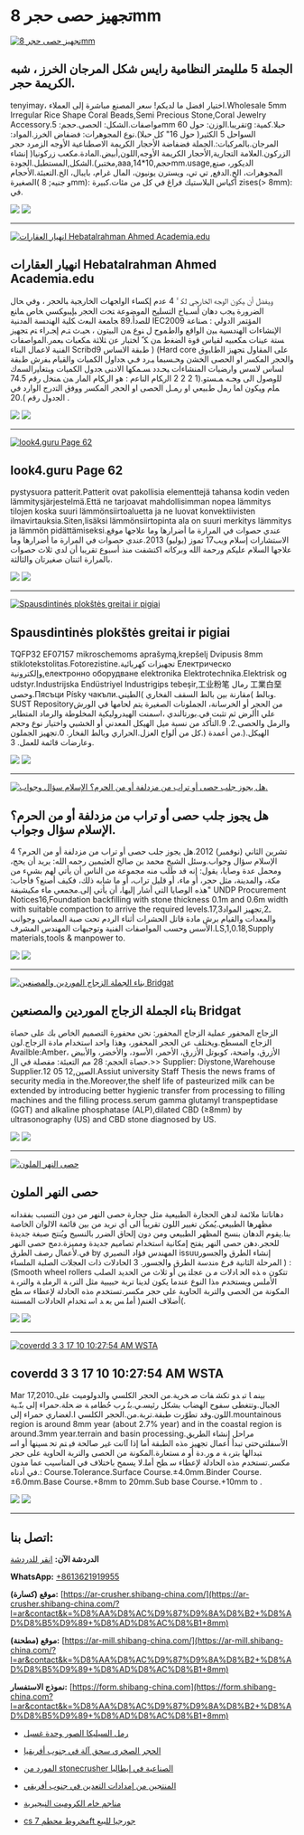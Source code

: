 # تجهيز حصى حجر 8mm

<a href="https://swt.shibang-china.com/?l=ar&img&k=%D8%AA%D8%AC%D9%87%D9%8A%D8%B2+%D8%AD%D8%B5%D9%89+%D8%AD%D8%AC%D8%B1+8mm" target="_blank">![تجهيز حصى حجر 8mm](http://static.shibang-china.com/all-800x300/1466.jpg)</a>

## الجملة 5 ملليمتر النظامية رايس شكل المرجان الخرز ، شبه الكريمة حجر.
tenyimay، اختيار افضل ما لديكم! سعر المصنع مباشرة إلى العملاء.Wholesale 5mm Irregular Rice Shape Coral Beads,Semi Precious Stone,Coral Jewelry Accessory.مواصفات.الشكل: الحصى.حجم: 5mm تقريبا.الوزن: حول 60g حبلا.كمية: السواحل 5 الكثير( حول 16&quot; كل حبلا).نوع المجوهرات: فضفاض الخرز.المواد: المرجان.بالمركبات:.الجملة فضفاضة الأحجار الكريمة الاصطناعية الأوجه الزمرد حجر الزركون.العلامة التجارية,الأحجار الكريمة الأوجه,اللون,أبيض.المادة.مكعب زركونيا( إنشاء مختبر).الشكل,المستطيل.الجودة,aaa,حجم,10*14mm.usage,الديكور، صنع المجوهرات، الخ.الدفع, تي تي، ويسترن يونيون، المال غرام، بايبال، الخ.التعبئة.الأحجام الصغيرة( و جنيه; 8mm): أكياس البلاستيك فراغ في كل من مئات.كبيرة zises(&gt; 8mm): في.


<a href="https://whatsapp.shibangsoft.com/WhatsApp.php" target="_blank" title="WhatsApp">![](http://static.shibang-china.com/icon/whatsapp.png)</a> <a href="https://swt.shibang-china.com/?l=ar&icon&k=%D8%AA%D8%AC%D9%87%D9%8A%D8%B2+%D8%AD%D8%B5%D9%89+%D8%AD%D8%AC%D8%B1+8mm" target="_blank">![](http://static.shibang-china.com/icon/chat-ar.png)</a>

---

<a href="https://swt.shibang-china.com/?l=ar&img&k=%D8%AA%D8%AC%D9%87%D9%8A%D8%B2+%D8%AD%D8%B5%D9%89+%D8%AD%D8%AC%D8%B1+8mm" target="_blank">![انهيار العقارات Hebatalrahman Ahmed Academia.edu](http://static.shibang-china.com/all-800x300/1102.jpg)</a>

## انهيار العقارات Hebatalrahman Ahmed Academia.edu
ﻭﻴﻔﻀل ﺃﻥ ﻴﻜﻭﻥ ﺍﻟﻭﺠﻪ ﺍﻟﺨﺎﺭﺠﻲ ﻟﻜ ﱟ 4 ﻋﺩﻡ ﺇﻜﺴﺎﺀ ﺍﻟﻭﺍﺠﻬﺎﺕ ﺍﻟﺨﺎﺭﺠﻴﺔ ﺒﺎﻟﺤﺠﺭ ، ﻭﻓﻲ ﺤﺎل ﺍﻟﻀﺭﻭﺭﺓ ﻴﺠﺏ ﺩﻫﺎﻥ ﺃﺴـﻴﺎﺥ ﺍﻟﺘﺴﻠﻴﺢ ﺍﻟﻤﻭﻀﻭﻋﺔ ﺘﺤﺕ ﺍﻟﺤﺠﺭ ﺒﺈﻴﺒﻭﻜﺴﻲ ﺨﺎﺹ ﻤﺎﻨﻊ ﻟﻠﺼﺩﺃ.89 ﺠﺎﻤﻌﺔ ﺍﻟﺒﻌﺙ ﻜﻠﻴﺔ ﺍﻟﻬﻨﺩﺴﺔ ﺍﻟﻤﺩﻨﻴﺔ IEC2009 ﺍﻟﻤﺅﺘﻤﺭ ﺍﻟﺩﻭﻟﻲ : ﺼﻨﺎﻋﺔ ﺍﻹﻨﺸﺎﺀﺍﺕ ﺍﻟﻬﻨﺩﺴﻴﺔ ﺒﻴﻥ ﺍﻟﻭﺍﻗﻊ ﻭﺍﻟﻁﻤﻭﺡ ل ﻨﻭﻉ ﻤﻥ ﺍﻟﺒﻴﺘﻭﻥ ، ﺤﻴـﺙ ﺘـﻡ ﺇﺠـﺭﺍﺀ ﺘﻡ ﺘﺠﻬﻴﺯ ﺴﺘﺔ ﻋﻴﻨﺎﺕ ﻤﻜﻌﺒﻴﻪ ﻟﻘﻴﺎﺱ ﻗﻭﺓ ﺍﻟﻀﻐﻁ ﻤﻥ ﻜ ّ ﺍﺨﺘﺒﺎﺭ ﻋﻥ ﺜﻼﺜﺔ ﻤﻜﻌﺒﺎﺕ ﺒﻌﻤﺭ.المواصفات الفنية لاعمال البناء Scribd9 ﻁﺒﻘﺔ ﺍﻻﺴﺎﺱ ) (Hard core ﻋﻠﻰ ﺍﻟﻤﻘﺎﻭل ﺘﺠﻬﻴﺯ ﺍﻟﻁﺎﺒﻭﻕ ﻭﺍﻟﺤﺠﺭ ﺍﻟﻤﻜﺴﺭ ﺍﻭ ﺍﻟﺤﺼﻰ ﺍﻟﺨﺸﻥ ﻭﺤـﺴﺒﻤﺎ ﻴـﺭﺩ ﻓـﻲ ﺠﺩﺍﻭل ﺍﻟﻜﻤﻴﺎﺕ ﻭﺍﻟﻘﻴﺎﻡ ﺒﻔﺭﺵ ﻁﺒﻘﺔ ﺍﺴﺎﺱ ﻻﺴﺱ ﻭﺍﺭﻀﻴﺎﺕ ﺍﻟﻤﻨﺸﺎﺀﺍﺕ ﻴﺤـﺩﺩ ﺴـﻤﻜﻬﺎ ﺍﻻﺩﻨﻰ ﺠﺩﻭل ﺍﻟﻜﻤﻴﺎﺕ ﻭﺒﺘﻐﺎﻴﺭﺍﻟﺴﻤﻙ ﻟﻠﻭﺼﻭل ﺍﻟﻰ ﻭﺠـﻪ ﻤـﺴﺘﻭ.(1 2 2 2 ﺍﻟﺭﻜﺎﻡ ﺍﻟﻨﺎﻋﻡ : ﻫﻭ ﺍﻟﺭﻜﺎﻡ ﺍﻟﻤﺎﺭ ﻤﻥ ﻤﻨﺨل ﺭﻗﻡ 74.5 ﻤﻠﻡ ﻭﻴﻜﻭﻥ ﺍﻤﺎ ﺭﻤل ﻁﺒﻴﻌﻲ ﺍﻭ ﺭﻤـل ﺍﻟﺤﺼﻰ ﺍﻭ ﺍﻟﺤﺠﺭ ﺍﻟﻤﻜﺴﺭ ﻭﻭﻓﻕ ﺍﻟﺘﺩﺭﺝ ﺍﻟﻭﺍﺭﺩ ﻓﻲ ﺍﻟﺠﺩﻭل ﺭﻗﻡ ).20 .


<a href="https://whatsapp.shibangsoft.com/WhatsApp.php" target="_blank" title="WhatsApp">![](http://static.shibang-china.com/icon/whatsapp.png)</a> <a href="https://swt.shibang-china.com/?l=ar&icon&k=%D8%AA%D8%AC%D9%87%D9%8A%D8%B2+%D8%AD%D8%B5%D9%89+%D8%AD%D8%AC%D8%B1+8mm" target="_blank">![](http://static.shibang-china.com/icon/chat-ar.png)</a>

---

<a href="https://swt.shibang-china.com/?l=ar&img&k=%D8%AA%D8%AC%D9%87%D9%8A%D8%B2+%D8%AD%D8%B5%D9%89+%D8%AD%D8%AC%D8%B1+8mm" target="_blank">![look4.guru Page 62](http://static.shibang-china.com/all-800x300/872.jpg)</a>

## look4.guru Page 62
pystysuora patterit.Patterit ovat pakollisia elementtejä tahansa kodin veden lämmitysjärjestelmä.Että ne tarjoavat mahdollisimman nopea lämmitys tilojen koska suuri lämmönsiirtoaluetta ja ne luovat konvektiivisten ilmavirtauksia.Siten,lisäksi lämmönsiirtopinta ala on suuri merkitys lämmitys ja lämmön pidättämiseksi.عندي حصوات في المرارة ما أضرارها وما علاجها موقع الاستشارات إسلام ويب17 تموز (يوليو) 2013.عندي حصوات في المرارة ما أضرارها وما علاجها السلام عليكم ورحمة الله وبركاته اكتشفت منذ أسبوع تقريبا أن لدي ثلاث حصوات بالمرارة اثنتان صغيرتان والثالثة.


<a href="https://whatsapp.shibangsoft.com/WhatsApp.php" target="_blank" title="WhatsApp">![](http://static.shibang-china.com/icon/whatsapp.png)</a> <a href="https://swt.shibang-china.com/?l=ar&icon&k=%D8%AA%D8%AC%D9%87%D9%8A%D8%B2+%D8%AD%D8%B5%D9%89+%D8%AD%D8%AC%D8%B1+8mm" target="_blank">![](http://static.shibang-china.com/icon/chat-ar.png)</a>

---

<a href="https://swt.shibang-china.com/?l=ar&img&k=%D8%AA%D8%AC%D9%87%D9%8A%D8%B2+%D8%AD%D8%B5%D9%89+%D8%AD%D8%AC%D8%B1+8mm" target="_blank">![Spausdintinės plokštės greitai ir pigiai](http://static.shibang-china.com/all-800x300/352.jpg)</a>

## Spausdintinės plokštės greitai ir pigiai
TQFP32 EF07157 mikroschemoms aprašymą,krepšelį Dvipusis 8mm stiklotekstolitas.Fotorezistine.تجهيزات كهربائية Електрическо وإلكترونية,електронно оборудване elektronika Elektrotechnika.Elektrisk og udstyr.Industrijska Endüstriyel Industrigips tebeşir,工业粉笔 رمال 工業白堊 وحصى.Пясъци Písky чакъли.مقارنة بين بالط السقف الفخاري )الطيني( وبالط. SUST Repositoryمن الحجر أو الخرسانة، الجملونات الصغيرة يتم لحامها في الورش علي األرض ثم تثبت في.بورتالندي ،اسمنت الهيدروليكية المخلوطة والرماد المتطاير والرمل والحصى.2. 9.التأكد من نسبة ميل الهيكل المعدني أو الخشبي واختيار نوع وحجم كل من ألواح العزل.الحراري وبالط الفخار. 0.تجهيز الجملون.) الهيكل.(.من أعمدة وعارضات قائمة للعمل. 3.


<a href="https://whatsapp.shibangsoft.com/WhatsApp.php" target="_blank" title="WhatsApp">![](http://static.shibang-china.com/icon/whatsapp.png)</a> <a href="https://swt.shibang-china.com/?l=ar&icon&k=%D8%AA%D8%AC%D9%87%D9%8A%D8%B2+%D8%AD%D8%B5%D9%89+%D8%AD%D8%AC%D8%B1+8mm" target="_blank">![](http://static.shibang-china.com/icon/chat-ar.png)</a>

---

<a href="https://swt.shibang-china.com/?l=ar&img&k=%D8%AA%D8%AC%D9%87%D9%8A%D8%B2+%D8%AD%D8%B5%D9%89+%D8%AD%D8%AC%D8%B1+8mm" target="_blank">![هل يجوز جلب حصى أو تراب من مزدلفة أو من الحرم؟ الإسلام سؤال وجواب.](http://static.shibang-china.com/all-800x300/1046.jpg)</a>

## هل يجوز جلب حصى أو تراب من مزدلفة أو من الحرم؟ الإسلام سؤال وجواب.
4 تشرين الثاني (نوفمبر) 2012.هل يجوز جلب حصى أو تراب من مزدلفة أو من الحرم؟ الإسلام سؤال وجواب.وسئل الشيخ محمد بن صالح العثيمين رحمه الله: يريد أن يحج، ومحمل عدة وصايا، يقول: إنه قد طَلب منه مجموعة من الناس أن يأتي لهم بشيء من مكة، والمدينة، مثل حجر، أو ماء، أو قليل تراب، أو ما شابه ذلك، فكيف أصنع؟ فأجاب: &quot;هذه الوصايا التي أشار إليها، أن يأتي إلى.مجمعي ماء مكيشيفة UNDP Procurement Notices16,Foundation backfilling with stone thickness 0.1m and 0.6m width with suitable compaction to arrive the required levels.17,3ـ2,تجهيز المواد والمعدات والقيام برش مادة قاتل الحشرات أثناء الردم تحت صبة المماشي وجوانب الأسس وحسب المواصفات الفنية وتوجيهات المهندس المشرف.LS,1,0.18,Supply materials,tools &amp; manpower to.


<a href="https://whatsapp.shibangsoft.com/WhatsApp.php" target="_blank" title="WhatsApp">![](http://static.shibang-china.com/icon/whatsapp.png)</a> <a href="https://swt.shibang-china.com/?l=ar&icon&k=%D8%AA%D8%AC%D9%87%D9%8A%D8%B2+%D8%AD%D8%B5%D9%89+%D8%AD%D8%AC%D8%B1+8mm" target="_blank">![](http://static.shibang-china.com/icon/chat-ar.png)</a>

---

<a href="https://swt.shibang-china.com/?l=ar&img&k=%D8%AA%D8%AC%D9%87%D9%8A%D8%B2+%D8%AD%D8%B5%D9%89+%D8%AD%D8%AC%D8%B1+8mm" target="_blank">![بناء الجملة الزجاج الموردين والمصنعين Bridgat](http://static.shibang-china.com/all-800x300/302.jpg)</a>

## بناء الجملة الزجاج الموردين والمصنعين Bridgat
الزجاج المحفور عملية الزجاج المحفور: نحن محفورة التصميم الخاص بك على حصاة الزجاج المسطح.ويختلف عن الحجر المحفور، وهذا واحد استخدام مادة الزجاج.لون Availble:Amber، الأزرق، واضحة، كوبوتل الأزرق، الأحمر، الأسود، والأخضر، والأبيض حصاة الحجم: 28 مم التعبئة: مفصلة في ال.&gt;&gt; Supplier: Diystone,Warehouse Supplier.الصين,12 05 12.Assiut university Staff Thesis the news frams of security media in the.Moreover,the shelf life of pasteurized milk can be extended by introducing better hygienic transfer from processing to filling machines and the filling process.serum gamma glutamyl transpeptidase (GGT) and alkaline phosphatase (ALP),dilated CBD (≥8mm) by ultrasonography (US) and CBD stone diagnosed by US.


<a href="https://whatsapp.shibangsoft.com/WhatsApp.php" target="_blank" title="WhatsApp">![](http://static.shibang-china.com/icon/whatsapp.png)</a> <a href="https://swt.shibang-china.com/?l=ar&icon&k=%D8%AA%D8%AC%D9%87%D9%8A%D8%B2+%D8%AD%D8%B5%D9%89+%D8%AD%D8%AC%D8%B1+8mm" target="_blank">![](http://static.shibang-china.com/icon/chat-ar.png)</a>

---

<a href="https://swt.shibang-china.com/?l=ar&img&k=%D8%AA%D8%AC%D9%87%D9%8A%D8%B2+%D8%AD%D8%B5%D9%89+%D8%AD%D8%AC%D8%B1+8mm" target="_blank">![حصى النهر الملون](http://static.shibang-china.com/all-800x300/929.jpg)</a>

## حصى النهر الملون
دهاناتنا ملائمة لدهن الحجارة الطبيعية مثل حجارة حصى النهر من دون التسبب بفقدانه مظهرها الطبيعي.يُمكن تغيير اللون تقريباً الى أي نريد من بين قائمة الالوان الخاصة بنا.يقوم الدهان بنسخ المظهر الطبيعي ومن دون إلحاق الضرر بالنسيج ويُنتج صبغة جديدة للحجر.دهن حصى النهر يفتح إمكانية استخدام تصاميم جديدة ومميزة.دمج حصى النهر في.لأعمال رصف الطرق by المهندس فؤاد النصيري issuuإﻧﺸﺎء اﻟﻄﺮق واﻟﺠﺴﻮر اﻟﻤﺮﺣﻠﺔ اﻟﺜﺎﻧﻴﺔ ﻓﺮع هﻨﺪﺳﺔ اﻟﻄﺮق واﻟﺠﺴﻮر. 3 اﻟﺤﺎدﻻت ذات اﻟﻌﺠﻼت اﻟﺼﻠﺒﺔ اﻟﻤﻠﺴﺎء ) :(Smooth wheel rollers ﺗﺘﻜﻮن ه ﺬﻩ اﻟﺤ ﺎدﻻت ﻣ ﻦ ﻋﺠﻠﺘ ﻴﻦ أو ﺛﻼث ﻣﻦ اﻟﺤﺪﻳﺪ اﻟﺼﻠﺐ اﻷﻣﻠﺲ وﻳﺴﺘﺨﺪم هﺬا اﻟﻨﻮع ﻋﻨﺪﻣﺎ ﻳﻜﻮن ﻟﺪﻳﻨﺎ ﺗﺮﺑﺔ ﺣﺒﻴﺒﻴﺔ ﻣﺜﻞ اﻟﺘﺮﺑ ﺔ اﻟﺮﻣﻠﻴ ﺔ واﻟﺘﺮﺑ ﺔ اﻟﻤﻜﻮﻧﺔ ﻣﻦ اﻟﺤﺼﻰ واﻟﺘﺮﺑﺔ اﻟﺤﺎوﻳﺔ ﻋﻠﻰ ﺣﺠﺮ ﻣﻜﺴﺮ.ﺗﺴﺘﺨﺪم هﺬﻩ اﻟﺤﺎدﻟﺔ ﻹﻋﻄﺎء ﺳ ﻄﺢ أﻣﻠ ﺲ ﺑﻌ ﺪ اﺳ ﺘﺨﺪام اﻟﺤﺎدﻻت اﻟﻤﺴﻨﻨﺔ )أﺿﻼف اﻟﻐﻨﻢ(.


<a href="https://whatsapp.shibangsoft.com/WhatsApp.php" target="_blank" title="WhatsApp">![](http://static.shibang-china.com/icon/whatsapp.png)</a> <a href="https://swt.shibang-china.com/?l=ar&icon&k=%D8%AA%D8%AC%D9%87%D9%8A%D8%B2+%D8%AD%D8%B5%D9%89+%D8%AD%D8%AC%D8%B1+8mm" target="_blank">![](http://static.shibang-china.com/icon/chat-ar.png)</a>

---

<a href="https://swt.shibang-china.com/?l=ar&img&k=%D8%AA%D8%AC%D9%87%D9%8A%D8%B2+%D8%AD%D8%B5%D9%89+%D8%AD%D8%AC%D8%B1+8mm" target="_blank">![coverdd 3 3 17 10 10:27:54 AM WSTA](http://static.shibang-china.com/all-800x300/580.jpg)</a>

## coverdd 3 3 17 10 10:27:54 AM WSTA
Mar 17,2010.ﺑﻴﻨﻤ ﺎ ﺗﺒ ﺪو ﺗﻜﺸ ﻔﺎت ﺻ ﺨﺮﻳﺔ.ﻣﻦ اﻟﺤﺠﺮ اﻟﻜﻠﺴﻲ واﻟﺪوﻟﻮﻣﻴﺖ ﻋﻠﻰ اﻟﺠﺒﺎل.وﺗﺘﻐﻄﻰ ﺳﻔﻮح اﻟﻬﻀﺎب ﺑﺸﻜﻞ رﺋﻴﺴ.ﻲ.ﺑﺘُ ﺮب ﺣُﻄﺎﻣﻴ ﺔ ﺿ ﺤﻠﺔ.ﺣﻤﺮاء إﻟﻰ ﺑﻨّ.ﻴﺔ اﻟﻠﻮن.وﻗﺪ ﺗﻄﻮّرت ﻃﺒﻘﺔ.ﺗﺮﺑﺔ.ﻣﻦ.اﻟﺤﺠﺮ اﻟﻜﻠﺴﻲ ا.ﻟﻐﻀﺎري ﺣﻤﺮاء إﻟﻰ.mountainous region is around 8mm year (about 2.7% year) and in the coastal region is around.3mm year.terrain and basin processing.مراحل إنشاء الطريق الأسفلتيﺣﺘﻰ ﺗﺒﺪأ أﻋﻤﺎل ﺗﺠﻬﻴﺰ هﺬﻩ اﻟﻄﺒﻘﺔ أﻣﺎ إذا آﺎﻧﺖ ﻏﻴﺮ ﺻﺎﻟﺤﺔ ﻓﻴ ﺘﻢ ﺗﺤ ﺴﻴﻨﻬﺎ أو اﺳ ﺘﺒﺪاﻟﻬﺎ ﺑﺘﺮﺑ ﺔ ﻣ ﻮر.دة أو ﻣ ﺴﺘﻌﺎرة.اﻟﻤﻜﻮﻧﺔ ﻣﻦ اﻟﺤﺼﻰ واﻟﺘﺮﺑﺔ اﻟﺤﺎوﻳﺔ ﻋﻠﻰ ﺣﺠﺮ ﻣﻜﺴﺮ.ﺗﺴﺘﺨﺪم هﺬﻩ اﻟﺤﺎدﻟﺔ ﻹﻋﻄﺎء ﺳ ﻄﺢ أﻣﻠ.ﻻ ﻳﺴﻤﺢ ﺑﺎﺧﺘﻼف ﻓﻲ اﻟﻤﻨﺎﺳﻴﺐ ﻋﻤﺎ ﻣﺪون ﻓﻲ أدﻧﺎﻩ.: Course.Tolerance.Surface Course.±4.0mm.Binder Course.±6.0mm.Base Course.+8mm to 20mm.Sub base Course.+10mm to .


<a href="https://whatsapp.shibangsoft.com/WhatsApp.php" target="_blank" title="WhatsApp">![](http://static.shibang-china.com/icon/whatsapp.png)</a> <a href="https://swt.shibang-china.com/?l=ar&icon&k=%D8%AA%D8%AC%D9%87%D9%8A%D8%B2+%D8%AD%D8%B5%D9%89+%D8%AD%D8%AC%D8%B1+8mm" target="_blank">![](http://static.shibang-china.com/icon/chat-ar.png)</a>

---
## اتصل بنا:

**الدردشة الآن:** [انقر للدردشة](https://swt.shibang-china.com?l=ar&contact&k=%D8%AA%D8%AC%D9%87%D9%8A%D8%B2+%D8%AD%D8%B5%D9%89+%D8%AD%D8%AC%D8%B1+8mm)

**WhatsApp:**  [+8613621919955](https://whatsapp.shibangsoft.com/WhatsApp.php)

**موقع (كسارة):** [https://ar-crusher.shibang-china.com/](https://ar-crusher.shibang-china.com/?l=ar&contact&k=%D8%AA%D8%AC%D9%87%D9%8A%D8%B2+%D8%AD%D8%B5%D9%89+%D8%AD%D8%AC%D8%B1+8mm)

**موقع (مطحنة):** [https://ar-mill.shibang-china.com/](https://ar-mill.shibang-china.com/?l=ar&contact&k=%D8%AA%D8%AC%D9%87%D9%8A%D8%B2+%D8%AD%D8%B5%D9%89+%D8%AD%D8%AC%D8%B1+8mm)

**نموذج الاستفسار:** [https://form.shibang-china.com](https://form.shibang-china.com?l=ar&contact&k=%D8%AA%D8%AC%D9%87%D9%8A%D8%B2+%D8%AD%D8%B5%D9%89+%D8%AD%D8%AC%D8%B1+8mm)

* [رمل السيليكا الصور وحدة غسيل](../30/%D8%B1%D9%85%D9%84%20%D8%A7%D9%84%D8%B3%D9%8A%D9%84%D9%8A%D9%83%D8%A7%20%D8%A7%D9%84%D8%B5%D9%88%D8%B1%20%D9%88%D8%AD%D8%AF%D8%A9%20%D8%BA%D8%B3%D9%8A%D9%84.md)

* [الحجر الصخري سحق آلة في جنوب أفريقيا](../26/%D8%A7%D9%84%D8%AD%D8%AC%D8%B1%20%D8%A7%D9%84%D8%B5%D8%AE%D8%B1%D9%8A%20%D8%B3%D8%AD%D9%82%20%D8%A2%D9%84%D8%A9%20%D9%81%D9%8A%20%D8%AC%D9%86%D9%88%D8%A8%20%D8%A3%D9%81%D8%B1%D9%8A%D9%82%D9%8A%D8%A7.md)

* [المورد من stonecrusher الصناعية في إيطاليا](../30/%D8%A7%D9%84%D9%85%D9%88%D8%B1%D8%AF%20%D9%85%D9%86%20stonecrusher%20%D8%A7%D9%84%D8%B5%D9%86%D8%A7%D8%B9%D9%8A%D8%A9%20%D9%81%D9%8A%20%D8%A5%D9%8A%D8%B7%D8%A7%D9%84%D9%8A%D8%A7.md)

* [المنتجين من إمدادات التعدين في جنوب أفريقي](../28/%D8%A7%D9%84%D9%85%D9%86%D8%AA%D8%AC%D9%8A%D9%86%20%D9%85%D9%86%20%D8%A5%D9%85%D8%AF%D8%A7%D8%AF%D8%A7%D8%AA%20%D8%A7%D9%84%D8%AA%D8%B9%D8%AF%D9%8A%D9%86%20%D9%81%D9%8A%20%D8%AC%D9%86%D9%88%D8%A8%20%D8%A3%D9%81%D8%B1%D9%8A%D9%82%D9%8A.md)

* [مناجم خام الكروميت النيجيرية](../26/%D9%85%D9%86%D8%A7%D8%AC%D9%85%20%D8%AE%D8%A7%D9%85%20%D8%A7%D9%84%D9%83%D8%B1%D9%88%D9%85%D9%8A%D8%AA%20%D8%A7%D9%84%D9%86%D9%8A%D8%AC%D9%8A%D8%B1%D9%8A%D8%A9.md)

* [cs مخروط محطم 7ft جورجيا للبيع](../27/cs%20%D9%85%D8%AE%D8%B1%D9%88%D8%B7%20%D9%85%D8%AD%D8%B7%D9%85%207ft%20%D8%AC%D9%88%D8%B1%D8%AC%D9%8A%D8%A7%20%D9%84%D9%84%D8%A8%D9%8A%D8%B9.md)